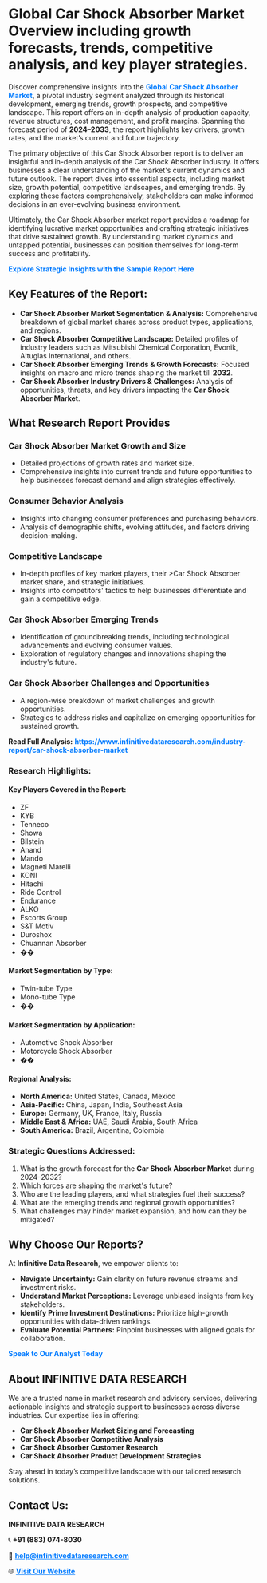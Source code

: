 <h1>Global Car Shock Absorber Market Overview including growth forecasts, trends, competitive analysis, and key player strategies.</h1>
<p>
Discover comprehensive insights into the 
<a href="https://www.infinitivedataresearch.com/industry-report/car-shock-absorber-market" rel="dofollow" style="color: #007BFF; text-decoration: none;"><strong>Global Car Shock Absorber Market</strong></a>, a pivotal industry segment analyzed through its historical development, emerging trends, growth prospects, and competitive landscape. This report offers an in-depth analysis of production capacity, revenue structures, cost management, and profit margins. Spanning the forecast period of <strong>2024–2033</strong>, the report highlights key drivers, growth rates, and the market’s current and future trajectory.
</p>
<p>
The primary objective of this Car Shock Absorber report is to deliver an insightful and in-depth analysis of the Car Shock Absorber industry. It offers businesses a clear understanding of the market's current dynamics and future outlook. The report dives into essential aspects, including market size, growth potential, competitive landscapes, and emerging trends. By exploring these factors comprehensively, stakeholders can make informed decisions in an ever-evolving business environment.
</p>
<p>
Ultimately, the Car Shock Absorber market report provides a roadmap for identifying lucrative market opportunities and crafting strategic initiatives that drive sustained growth. By understanding market dynamics and untapped potential, businesses can position themselves for long-term success and profitability.
</p>
<p>
<a href="https://www.infinitivedataresearch.com/request-sample/reportId=105092" style="color: #007BFF; text-decoration: none;"><strong>Explore Strategic Insights with the Sample Report Here</strong></a>
</p>

<h2>Key Features of the Report:</h2>
<ul>
<li><strong>Car Shock Absorber Market Segmentation & Analysis:</strong> Comprehensive breakdown of global market shares across product types, applications, and regions.</li>
<li><strong>Car Shock Absorber Competitive Landscape:</strong> Detailed profiles of industry leaders such as Mitsubishi Chemical Corporation, Evonik, Altuglas International, and others.</li>
<li><strong>Car Shock Absorber Emerging Trends & Growth Forecasts:</strong> Focused insights on macro and micro trends shaping the market till <strong>2032</strong>.</li>
<li><strong>Car Shock Absorber Industry Drivers & Challenges:</strong> Analysis of opportunities, threats, and key drivers impacting the <strong>Car Shock Absorber Market</strong>.</li>
</ul>

<h2>What Research Report Provides</h2>
<h3>Car Shock Absorber Market Growth and Size</h3>
<ul>
<li>Detailed projections of growth rates and market size.</li>
<li>Comprehensive insights into current trends and future opportunities to help businesses forecast demand and align strategies effectively.</li>
</ul>

<h3>Consumer Behavior Analysis</h3>
<ul>
<li>Insights into changing consumer preferences and purchasing behaviors.</li>
<li>Analysis of demographic shifts, evolving attitudes, and factors driving decision-making.</li>
</ul>

<h3>Competitive Landscape</h3>
<ul>
<li>In-depth profiles of key market players, their >Car Shock Absorber market share, and strategic initiatives.</li>
<li>Insights into competitors' tactics to help businesses differentiate and gain a competitive edge.</li>
</ul>

<h3>Car Shock Absorber Emerging Trends</h3>
<ul>
<li>Identification of groundbreaking trends, including technological advancements and evolving consumer values.</li>
<li>Exploration of regulatory changes and innovations shaping the industry's future.</li>
</ul>

<h3>Car Shock Absorber Challenges and Opportunities</h3>
<ul>
<li>A region-wise breakdown of market challenges and growth opportunities.</li>
<li>Strategies to address risks and capitalize on emerging opportunities for sustained growth.</li>
</ul>
<p><strong>Read Full Analysis:</strong> <a href="https://www.infinitivedataresearch.com/industry-report/car-shock-absorber-market" rel="dofollow" style="color: #007BFF; text-decoration: none;"><strong>https://www.infinitivedataresearch.com/industry-report/car-shock-absorber-market</strong></a></p>
<h3>Research Highlights:</h3>
<h4>Key Players Covered in the Report:</h4>
<ul><li>ZF</li><li>KYB</li><li>Tenneco</li><li>Showa</li><li>Bilstein</li><li>Anand</li><li>Mando</li><li>Magneti Marelli</li><li>KONI</li><li>Hitachi</li><li>Ride Control</li><li>Endurance</li><li>ALKO</li><li>Escorts Group</li><li>S&amp;T Motiv</li><li>Duroshox</li><li>Chuannan Absorber</li><li>��</li></ul>
<h4>Market Segmentation by Type:</h4>
<ul><li>Twin-tube Type</li><li>Mono-tube Type</li><li>��</li></ul>
<h4>Market Segmentation by Application:</h4>
<ul><li>Automotive Shock Absorber</li><li>Motorcycle Shock Absorber</li><li>��</li></ul>

<h4>Regional Analysis:</h4>
<ul>
<li><strong>North America:</strong> United States, Canada, Mexico</li>
<li><strong>Asia-Pacific:</strong> China, Japan, India, Southeast Asia</li>
<li><strong>Europe:</strong> Germany, UK, France, Italy, Russia</li>
<li><strong>Middle East & Africa:</strong> UAE, Saudi Arabia, South Africa</li>
<li><strong>South America:</strong> Brazil, Argentina, Colombia</li>
</ul>

<h3>Strategic Questions Addressed:</h3>
<ol>
<li>What is the growth forecast for the <strong>Car Shock Absorber Market</strong> during 2024–2032?</li>
<li>Which forces are shaping the market's future?</li>
<li>Who are the leading players, and what strategies fuel their success?</li>
<li>What are the emerging trends and regional growth opportunities?</li>
<li>What challenges may hinder market expansion, and how can they be mitigated?</li>
</ol>

<h2>Why Choose Our Reports?</h2>
<p>At <strong>Infinitive Data Research</strong>, we empower clients to:</p>
<ul>
<li><strong>Navigate Uncertainty:</strong> Gain clarity on future revenue streams and investment risks.</li>
<li><strong>Understand Market Perceptions:</strong> Leverage unbiased insights from key stakeholders.</li>
<li><strong>Identify Prime Investment Destinations:</strong> Prioritize high-growth opportunities with data-driven rankings.</li>
<li><strong>Evaluate Potential Partners:</strong> Pinpoint businesses with aligned goals for collaboration.</li>
</ul>
<p><a href="https://www.infinitivedataresearch.com/industry-report/car-shock-absorber-market" rel="dofollow" style="color: #007BFF; text-decoration: none;"><strong>Speak to Our Analyst Today</strong></a></p>

<h2>About INFINITIVE DATA RESEARCH</h2>
<p>We are a trusted name in market research and advisory services, delivering actionable insights and strategic support to businesses across diverse industries. Our expertise lies in offering:</p>
<ul>
<li><strong>Car Shock Absorber Market Sizing and Forecasting</strong></li>
<li><strong>Car Shock Absorber Competitive Analysis</strong></li>
<li><strong>Car Shock Absorber Customer Research</strong></li>
<li><strong>Car Shock Absorber Product Development Strategies</strong></li>
</ul>
<p>Stay ahead in today’s competitive landscape with our tailored research solutions.</p>

<h2>Contact Us:</h2>
<p><strong>INFINITIVE DATA RESEARCH</strong></p>
<p>📞 <strong>+91 (883) 074-8030</strong></p>
<p>📧 <strong><a href="mailto:help@infinitivedataresearch.com" style="color: #007BFF;">help@infinitivedataresearch.com</a></strong></p>
<p>🌐 <strong><a href="https://www.infinitivedataresearch.com" rel="dofollow" style="color: #007BFF;">Visit Our Website</a></strong></p>